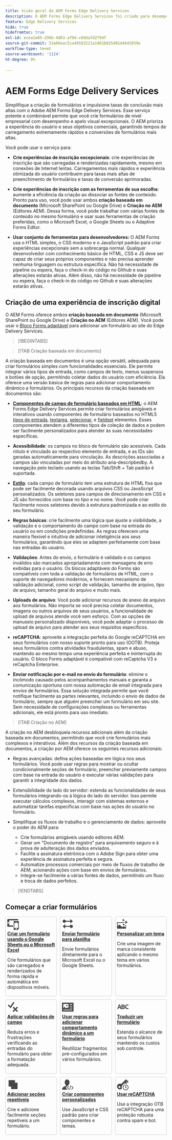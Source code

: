 ```yaml
---
title: Visão geral do AEM Forms Edge Delivery Services
description: O AEM Forms Edge Delivery Services foi criado para desempenho máximo, permitindo que você visualize o futuro da coleta de dados simplificada e do engajamento do usuário.
feature: Edge Delivery Services
hide: true
hidefromtoc: true
exl-id: ecea1e05-d36b-4d63-af9d-c69dafd2f94f
source-git-commit: 53a66eac5ca49183221a1d61b825401d4645859e
workflow-type: tm+mt
source-wordcount: '1124'
ht-degree: 0%

---
```


# AEM Forms Edge Delivery Services

Simplifique a criação de formulários e impulsione taxas de conclusão mais altas com o Adobe AEM Forms Edge Delivery Services. Esse serviço potente e combinável permite que você crie formulários de nível empresarial com desempenho e apelo visual excepcionais. O AEM prioriza a experiência do usuário e seus objetivos comerciais, garantindo tempos de carregamento extremamente rápidos e conversões de formulários mais altas.

Você pode usar o serviço para:

* **Crie experiências de inscrição excepcionais**: crie experiências de inscrição que são carregadas e renderizadas rapidamente, mesmo em conexões de Internet lentas. Carregamentos mais rápidos e experiência otimizada do usuário contribuem para taxas mais altas de preenchimento de formulários e taxas de conversão aprimoradas.

* **Crie experiências de inscrição com as ferramentas de sua escolha**: aumente a eficiência da criação ao dissociar as fontes de conteúdo. Pronto para uso, você pode usar ambos **criação baseada em documento** (Microsoft SharePoint ou Google Drive) e **Criação no AEM** (Editores AEM). Dessa forma, você pode trabalhar com várias fontes de conteúdo no mesmo formulário e usar suas ferramentas de criação preferidas, como o Microsoft Excel, o Google Sheets ou o Adaptive Forms Editor.

* **Usar conjunto de ferramentas para desenvolvedores:** O AEM Forms usa o HTML simples, o CSS moderno e o JavaScript padrão para criar experiências excepcionais sem a sobrecarga normal. Qualquer desenvolvedor com conhecimento básico de HTML, CSS e JS deve ser capaz de criar seus próprios componentes e não precisa aprender nenhuma linguagem ou estrutura específica. Não há necessidade de pipeline ou espera, faça o check-in do código no Github e suas alterações estarão ativas. Além disso, não há necessidade de pipeline ou espera, faça o check-in do código no Github e suas alterações estarão ativas.


## Criação de uma experiência de inscrição digital

O AEM Forms oferece ambos **criação baseada em documento** (Microsoft SharePoint ou Google Drive) e **Criação no AEM** (Editores AEM). Você pode usar o [Bloco Forms adaptável](/help/edge/docs/forms/create-forms.md) para adicionar um formulário ao site do Edge Delivery Services.


>[!BEGINTABS]

>[!TAB Criação baseada em documento]

A criação baseada em documentos é uma opção versátil, adequada para criar formulários simples com funcionalidades essenciais. Ele permite integrar vários tipos de entrada, como campos de texto, menus suspensos e botões de opção, permitindo coletar dados do usuário com eficiência. Ela oferece uma versão básica de regras para adicionar comportamento dinâmico a formulários. Os principais recursos da criação baseada em documentos são:

* **[Componentes de campo de formulário baseados em HTML](/help/edge/docs/forms/form-components.md)**: o AEM Forms Edge Delivery Services permite criar formulários amigáveis e interativos usando componentes de formulário baseados no HTML5 [tipos de entrada](https://developer.mozilla.org/en-US/docs/Web/HTML/Element/input#input_types), <a href="https://developer.mozilla.org/en-US/docs/Web/HTML/Element/textarea">textarea</a>, <a href="https://developer.mozilla.org/en-US/docs/Web/HTML/Element/select">selecionar</a>, e <a href="https://developer.mozilla.org/en-US/docs/Web/HTML/Element/fieldset">fieldset</a>  elementos. Esses componentes atendem a diferentes tipos de coleção de dados e podem ser facilmente personalizados para atender às suas necessidades específicas.

* **Acessibilidade**: os campos no bloco de formulário são acessíveis. Cada rótulo é vinculado ao respectivo elemento de entrada, e as IDs são geradas automaticamente para vinculação. As descrições associadas a campos são vinculadas por meio do atributo aria-descripbedby. A navegação pelo teclado usando as teclas Tab/Shift + Tab padrão é suportada.

* **[Estilo](/help/edge/docs/forms/style-theme-forms.md)**: cada campo de formulário tem uma estrutura de HTML fixa que pode ser facilmente decorada usando arquivos CSS ou JavaScript personalizados. Os seletores para campos de direcionamento em CSS e JS são fornecidos com base no tipo e no nome. Você pode criar facilmente novos seletores devido à estrutura padronizada e ao estilo do seu formulário.

* **Regras básicas**: crie facilmente uma lógica que ajuste a visibilidade, a validação e o comportamento do campo com base na entrada do usuário ou em condições predefinidas. As regras oferecem uma maneira flexível e intuitiva de adicionar inteligência aos seus formulários, garantindo que eles se adaptem perfeitamente com base nas entradas do usuário.

* **Validações**: Antes do envio, o formulário é validado e os campos inválidos são marcados apropriadamente com mensagens de erro exibidas para o usuário. Os blocos adaptáveis do Forms são compatíveis com toda a validação de formulários de HTML, com o suporte de navegadores modernos, e fornecem mecanismo de validação adicional, como script de validação, tamanho de arquivo, tipo de arquivo, tamanho geral do arquivo e muito mais.

* **Uploads de arquivo**: Você pode adicionar recursos de anexo de arquivo aos formulários. Não importa se você precisa coletar documentos, imagens ou outros arquivos de seus usuários, a funcionalidade de upload de arquivos atende você sem esforço. Com as opções de manuseio personalizado disponíveis, você pode adaptar o processo de upload de arquivo para atender aos seus requisitos específicos.

* **reCAPTCHA**: aproveite a integração perfeita do Google reCAPTCHA em seus formulários com nosso suporte pronto para uso (OOTB). Proteja seus formulários contra atividades fraudulentas, spam e abuso, mantendo ao mesmo tempo uma experiência perfeita e ininterrupta do usuário. O bloco Forms adaptável é compatível com reCaptcha V3 e reCaptcha Enterprise.

* **Enviar notificação por e-mail no envio do formulário**: elimine o incômodo causado pelos acompanhamentos manuais e garanta a comunicação oportuna com nossa automação de email integrada para envios de formulários. Essa solução integrada permite que você notifique facilmente as partes relevantes, incluindo o envio de dados de formulário, sempre que alguém preencher um formulário em seu site. Sem necessidade de configurações complexas ou ferramentas adicionais, ele está pronto para uso imediato.

>[!TAB Criação no AEM]

A criação no AEM desbloqueia recursos adicionais além da criação baseada em documentos, permitindo que você crie formulários mais complexos e interativos. Além dos recursos da criação baseada em documentos, a criação por AEM oferece os seguintes recursos adicionais:

* Regras avançadas: defina ações baseadas em lógica nos seus formulários. Você pode usar regras para mostrar ou ocultar condicionalmente seções de formulário, preencher previamente campos com base na entrada do usuário e executar várias validações para garantir a integridade dos dados.

* Extensibilidade do lado do servidor: estenda as funcionalidades de seus formulários integrando-os à lógica do lado do servidor. Isso permite executar cálculos complexos, interagir com sistemas externos e automatizar tarefas específicas com base nas ações do usuário no formulário.
* Simplifique os fluxos de trabalho e o gerenciamento de dados: aproveite o poder do AEM para:
   * Crie formulários amigáveis usando editores AEM.
   * Gerar um &quot;Documento de registro&quot; para arquivamento seguro e à prova de adulteração dos dados enviados.
   * Facilite a assinatura eletrônica com o Adobe Sign para obter uma experiência de assinatura perfeita e segura.
   * Automatize processos comerciais por meio de fluxos de trabalho de AEM, acionando ações com base em envios de formulários.
   * Integre-se facilmente a várias fontes de dados, permitindo um fluxo e troca de dados perfeitos.

>[!ENDTABS]








## Começar a criar formulários

<div>

<style>
    .card-container {
        width: calc(33.33% - 10px);;
        margin: 5px;
        border: 1px solid #ccc;
        border-radius: 5px;
        padding: 5px;
        box-sizing: border-box;
        transition: background-color 0.3s ease; /* Adding transition effect */
    }
    .card-container:hover {
        background-color: #f0f0f0; /* Changing background color on hover */
    }
</style>

<div style="display: flex; flex-wrap: wrap; justify-content: space-between; margin: -5px;">
    <div class="card-container">
        <a href="/help/edge/docs/forms/create-forms.md">
            <img src="/help/edge/assets/smock_devices_18_n.svg" alt="Criar um formulário usando o eds forms" style="border-radius: 5px;"> </b>
            <br><b style="margin-top: 5px;">Criar um formulário usando o Google Sheets ou o Microsoft Excel</b>
        </a>
        <p>Crie formulários que são carregados e renderizados de forma rápida e automática em dispositivos móveis.</p>
    </div>
    <div class="card-container">
        <a href="/help/edge/docs/forms/create-forms.md#manually-configure-a-spreadsheet-to-accept-data">   
            <img src="/help/edge/assets/smock_platformdatamapping_18_n.svg" alt="Enviar formulário" alt="Usar fragmentos de formulário em um formulário EDS" style="border-radius: 5px;"> </b>
            <br><b style="margin-top: 5px;">Enviar formulário para planilha</b>
        </a>
        <p>Envie formulários diretamente para o Microsoft Excel ou o Google Sheets.</p>
    </div>
     <div class="card-container">
        <a href="/help/edge/docs/forms/style-theme-forms.md">
            <img src="/help/edge/assets/smock_imageautomode_18_N.svg" alt="Aplicar estilos ou temas a um formulário eds" style="border-radius: 5px;"> </b>
            <br><b style="margin-top: 5px;">Personalizar um tema</b>
        </a>
        <p>Crie uma imagem de marca consistente aplicando o mesmo tema em vários formulários.</p>
    </div>
      <div class="card-container">
        <a href="/help/edge/docs/forms/validate-forms.md">
            <img src="/help/edge/assets/smock_condition_18_n.svg" alt="Adicionar validações a campos de formulário" style="border-radius: 5px;"> </b>
            <br><b style="margin-top: 5px;">Aplicar validações de campo</b>
        </a>
        <p>Reduza erros e frustrações verificando as entradas do formulário para obter a formatação adequada.</p>
    </div> 
            <div class="card-container">
        <a href="/help/edge/docs/forms/rules-forms.md">
            <img src="/help/edge/assets/smock_documentfragment_18_n.svg" alt="Usar regras para adicionar comportamento dinâmico a um formulário" style="border-radius: 5px;"> </b>
            <br><b style="margin-top: 5px;">Usar regras para adicionar comportamento dinâmico a um formulário</b>
        </a>
        <p>Reutilizar fragmentos pré-configurados em vários formulários.</p>
    </div>
    <div class="card-container">
        <a href="/help/edge/docs/forms/translate-forms.md">  
            <img src="/help/edge/assets/smock_abc_18_n.svg" alt="Traduzir um formulário EDS" style="border-radius: 5px;"> </b>
            <br><b style="margin-top: 5px;">Traduzir um formulário</b>
        </a>
        <p>Estenda o alcance de seus formulários mantendo os custos sob controle.</p>
    </div>
    <div class="card-container">
        <a href="/help/edge/docs/forms/repeatable-forms.md">  
            <img src="/help/edge/assets/smock_addto_18_n.svg" alt="Adicionar seções que podem ser repetidas a um Formulário EDS" style="border-radius: 5px;"> </b>
            <br><b style="margin-top: 5px;">Adicionar seções repetíveis</b>
        </a>
        <p>Crie e adicione facilmente seções repetíveis a um formulário.</p>
    </div>
    <div class="card-container">
        <a href="/help/edge/docs/forms/custom-components-forms.md"> 
            <img src="/help/edge/assets/smock_userdeveloper_18_n.svg" alt="Criar componentes de formulários personalizados usando JavaScript e CSS padrão"  style="border-radius: 5px;"> </b>
            <br><b style="margin-top: 5px;">Criar componentes personalizados</b>
        </a>
        <p>Use JavaScript e CSS padrão para criar componentes e temas.</p>
    </div>
    <div class="card-container">
        <a href="/help/edge/docs/forms/recaptacha-forms.md">  
            <img src="/help//edge/assets/smock_keyclock_18_n.svg" alt="Usar reCAPTCHA em um formulário EDS" style="border-radius: 5px;"> </b>
            <br><b style="margin-top: 5px;">Usar reCAPTCHA</b>
        </a>
        <p>Use a integração OTB reCAPTCHA para uma proteção robusta contra spam e bot.</p>
    </div>


</div>


</br>
